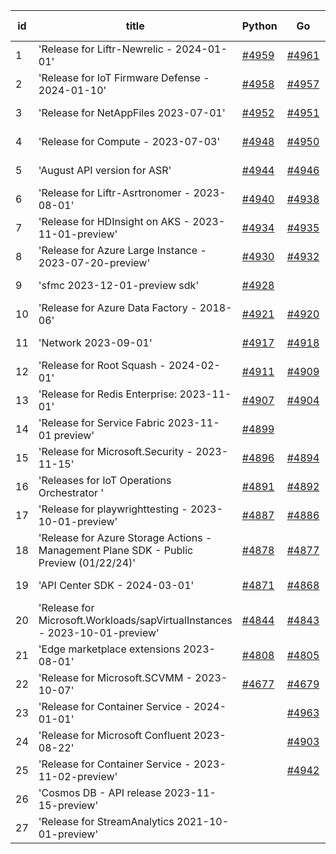 | id | title | Python | Go | Java | Js | created date | target date | status |
| ------ | ------ | ------ | ------ | ------ | ------ | ------ | ------ | :-----: |
| 1 | 'Release for Liftr-Newrelic - 2024-01-01'  | [#4959](https://github.com/Azure/sdk-release-request/issues/4959)  | [#4961](https://github.com/Azure/sdk-release-request/issues/4961)  | [#4962](https://github.com/Azure/sdk-release-request/issues/4962)  | [#4960](https://github.com/Azure/sdk-release-request/issues/4960)  | 02-19 | 03-22 |  |
| 2 | 'Release for IoT Firmware Defense - 2024-01-10'  | [#4958](https://github.com/Azure/sdk-release-request/issues/4958)  | [#4957](https://github.com/Azure/sdk-release-request/issues/4957)  | [#4956](https://github.com/Azure/sdk-release-request/issues/4956)  | [#4955](https://github.com/Azure/sdk-release-request/issues/4955)  | 02-17 | 03-22 |  |
| 3 | 'Release for NetAppFiles 2023-07-01'  | [#4952](https://github.com/Azure/sdk-release-request/issues/4952)  | [#4951](https://github.com/Azure/sdk-release-request/issues/4951)  | [#4954](https://github.com/Azure/sdk-release-request/issues/4954)  | [#4953](https://github.com/Azure/sdk-release-request/issues/4953)  | 02-16 | 03-22 | Hold on by Python/ |
| 4 | 'Release for Compute - 2023-07-03'  | [#4948](https://github.com/Azure/sdk-release-request/issues/4948)  | [#4950](https://github.com/Azure/sdk-release-request/issues/4950)  | [#4949](https://github.com/Azure/sdk-release-request/issues/4949)  | [#4947](https://github.com/Azure/sdk-release-request/issues/4947)  | 02-15 | 03-22 |  |
| 5 | 'August API version for ASR'  | [#4944](https://github.com/Azure/sdk-release-request/issues/4944)  | [#4946](https://github.com/Azure/sdk-release-request/issues/4946)  | [#4945](https://github.com/Azure/sdk-release-request/issues/4945)  | [#4943](https://github.com/Azure/sdk-release-request/issues/4943)  | 02-08 | 02-23 |  |
| 6 | 'Release for Liftr-Asrtronomer - 2023-08-01'  | [#4940](https://github.com/Azure/sdk-release-request/issues/4940)  | [#4938](https://github.com/Azure/sdk-release-request/issues/4938)  | [#4939](https://github.com/Azure/sdk-release-request/issues/4939)  | [#4937](https://github.com/Azure/sdk-release-request/issues/4937)  | 02-01 | 02-23 |  |
| 7 | 'Release for HDInsight on AKS - 2023-11-01-preview'  | [#4934](https://github.com/Azure/sdk-release-request/issues/4934)  | [#4935](https://github.com/Azure/sdk-release-request/issues/4935)  | [#4936](https://github.com/Azure/sdk-release-request/issues/4936)  | [#4933](https://github.com/Azure/sdk-release-request/issues/4933)  | 02-01 | 02-23 | Hold on by JS/Python/ |
| 8 | 'Release for Azure Large Instance - 2023-07-20-preview'  | [#4930](https://github.com/Azure/sdk-release-request/issues/4930)  | [#4932](https://github.com/Azure/sdk-release-request/issues/4932)  | [#4929](https://github.com/Azure/sdk-release-request/issues/4929)  | [#4931](https://github.com/Azure/sdk-release-request/issues/4931)  | 01-31 | 02-23 |  |
| 9 | 'sfmc 2023-12-01-preview sdk'  | [#4928](https://github.com/Azure/sdk-release-request/issues/4928)  |  |  |  | 01-31 | 02-23 |  |
| 10 | 'Release for Azure Data Factory - 2018-06'  | [#4921](https://github.com/Azure/sdk-release-request/issues/4921)  | [#4920](https://github.com/Azure/sdk-release-request/issues/4920)  |  | [#4923](https://github.com/Azure/sdk-release-request/issues/4923)  | 01-26 | 02-23 |  |
| 11 | 'Network 2023-09-01'  | [#4917](https://github.com/Azure/sdk-release-request/issues/4917)  | [#4918](https://github.com/Azure/sdk-release-request/issues/4918)  | [#4916](https://github.com/Azure/sdk-release-request/issues/4916)  | [#4919](https://github.com/Azure/sdk-release-request/issues/4919)  | 01-24 | 02-23 |  |
| 12 | 'Release for Root Squash - 2024-02-01'  | [#4911](https://github.com/Azure/sdk-release-request/issues/4911)  | [#4909](https://github.com/Azure/sdk-release-request/issues/4909)  | [#4910](https://github.com/Azure/sdk-release-request/issues/4910)  | [#4908](https://github.com/Azure/sdk-release-request/issues/4908)  | 01-22 | 02-23 |  |
| 13 | 'Release for Redis Enterprise: 2023-11-01'  | [#4907](https://github.com/Azure/sdk-release-request/issues/4907)  | [#4904](https://github.com/Azure/sdk-release-request/issues/4904)  | [#4906](https://github.com/Azure/sdk-release-request/issues/4906)  | [#4905](https://github.com/Azure/sdk-release-request/issues/4905)  | 01-22 | 02-23 |  |
| 14 | 'Release for Service Fabric 2023-11-01 preview'  | [#4899](https://github.com/Azure/sdk-release-request/issues/4899)  |  |  |  | 01-20 | 02-23 |  |
| 15 | 'Release for Microsoft.Security - 2023-11-15'  | [#4896](https://github.com/Azure/sdk-release-request/issues/4896)  | [#4894](https://github.com/Azure/sdk-release-request/issues/4894)  | [#4895](https://github.com/Azure/sdk-release-request/issues/4895)  | [#4897](https://github.com/Azure/sdk-release-request/issues/4897)  | 01-18 | 02-23 | Hold on by JS/ |
| 16 | 'Releases for IoT Operations Orchestrator '  | [#4891](https://github.com/Azure/sdk-release-request/issues/4891)  | [#4892](https://github.com/Azure/sdk-release-request/issues/4892)  | [#4893](https://github.com/Azure/sdk-release-request/issues/4893)  | [#4890](https://github.com/Azure/sdk-release-request/issues/4890)  | 01-16 | 02-23 | Hold on by JS/Java/Go/Python/ |
| 17 | 'Release for playwrighttesting - 2023-10-01-preview'  | [#4887](https://github.com/Azure/sdk-release-request/issues/4887)  | [#4886](https://github.com/Azure/sdk-release-request/issues/4886)  | [#4888](https://github.com/Azure/sdk-release-request/issues/4888)  | [#4885](https://github.com/Azure/sdk-release-request/issues/4885)  | 01-15 | 02-23 |  |
| 18 | 'Release for Azure Storage Actions - Management Plane SDK - Public Preview (01/22/24)'  | [#4878](https://github.com/Azure/sdk-release-request/issues/4878)  | [#4877](https://github.com/Azure/sdk-release-request/issues/4877)  | [#4879](https://github.com/Azure/sdk-release-request/issues/4879)  | [#4876](https://github.com/Azure/sdk-release-request/issues/4876)  | 01-09 | 02-23 | Hold on by JS/Java/Go/Python/ |
| 19 | 'API Center SDK - 2024-03-01'  | [#4871](https://github.com/Azure/sdk-release-request/issues/4871)  | [#4868](https://github.com/Azure/sdk-release-request/issues/4868)  | [#4869](https://github.com/Azure/sdk-release-request/issues/4869)  | [#4870](https://github.com/Azure/sdk-release-request/issues/4870)  | 01-08 | 02-23 | Hold on by JS/Java/Go/Python/ |
| 20 | 'Release for Microsoft.Workloads/sapVirtualInstances - 2023-10-01-preview'  | [#4844](https://github.com/Azure/sdk-release-request/issues/4844)  | [#4843](https://github.com/Azure/sdk-release-request/issues/4843)  | [#4845](https://github.com/Azure/sdk-release-request/issues/4845)  | [#4842](https://github.com/Azure/sdk-release-request/issues/4842)  | 12-20 | 02-23 | Hold on by JS/Java/Go/Python/ |
| 21 | 'Edge marketplace extensions 2023-08-01'  | [#4808](https://github.com/Azure/sdk-release-request/issues/4808)  | [#4805](https://github.com/Azure/sdk-release-request/issues/4805)  | [#4807](https://github.com/Azure/sdk-release-request/issues/4807)  | [#4806](https://github.com/Azure/sdk-release-request/issues/4806)  | 11-29 | 02-23 | Hold on by JS/Java/Go/Python/ |
| 22 | 'Release for Microsoft.SCVMM - 2023-10-07'  | [#4677](https://github.com/Azure/sdk-release-request/issues/4677)  | [#4679](https://github.com/Azure/sdk-release-request/issues/4679)  | [#4678](https://github.com/Azure/sdk-release-request/issues/4678)  | [#4676](https://github.com/Azure/sdk-release-request/issues/4676)  | 10-23 | 02-23 | Hold on by JS/Java/Go/Python/ |
| 23 | 'Release for Container Service - 2024-01-01'  |  | [#4963](https://github.com/Azure/sdk-release-request/issues/4963)  | [#4965](https://github.com/Azure/sdk-release-request/issues/4965)  | [#4964](https://github.com/Azure/sdk-release-request/issues/4964)  | 02-19 | 03-22 |  |
| 24 | 'Release for Microsoft Confluent 2023-08-22'  |  | [#4903](https://github.com/Azure/sdk-release-request/issues/4903)  | [#4901](https://github.com/Azure/sdk-release-request/issues/4901)  | [#4900](https://github.com/Azure/sdk-release-request/issues/4900)  | 01-22 | 02-23 | Hold on by JS/ |
| 25 | 'Release for Container Service - 2023-11-02-preview'  |  | [#4942](https://github.com/Azure/sdk-release-request/issues/4942)  |  | [#4941](https://github.com/Azure/sdk-release-request/issues/4941)  | 02-02 | 02-23 | Hold on by Go/ |
| 26 | 'Cosmos DB - API release 2023-11-15-preview'  |  |  |  | [#4866](https://github.com/Azure/sdk-release-request/issues/4866)  | 01-06 | 02-23 | Hold on by JS/ |
| 27 | 'Release for StreamAnalytics 2021-10-01-preview'  |  |  |  | [#4861](https://github.com/Azure/sdk-release-request/issues/4861)  | 12-27 | 02-23 |  |
